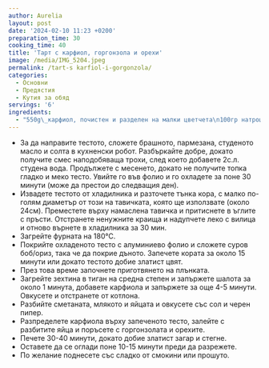 ```yaml
---
author: Aurelia
layout: post
date: '2024-02-10 11:23 +0200'
preparation_time: 30
cooking_time: 40
title: 'Тарт с карфиол, горгонзола и орехи'
image: /media/IMG_5204.jpeg
permalink: /tart-s karfiol-i-gorgonzola/
categories:
  - Основни
  - Предястия
  - Кутия за обяд
servings: '6'
ingredients:
  - "550g\_карфиол, почистен и разделен на малки цветчета\n100гр натрошена горгонзола \n200мл готварска сметана\n80мл прясно\_мляко\n4 яйцa\n50гр\_орехи, едро смляни\n150 грама охладено краве масло, нарязана на малки кубчета\n50гр ситно настърган пармезан \n200гр бяло брашно\n1с.л. зехтин\nсол\nчерен пипер\n"
---
```

- За да направите тестото, сложете брашното, пармезана, студеното масло и солта в кухненски робот.  Разбъркайте добре, докато получите смес наподобяваща трохи, след което добавете 2с.л. студена вода. Продължете с месенето, докато не получите топка гладко и меко тесто. Увийте го във фолио и го охладете за поне 30 минути (може да престои до следващия ден).
- Извадете тестото от хладилника и разточете тънка кора, с малко по-голям диаметър от този на тавичката, която ще използвате (около 24см). Преместете върху намаслена тавичка и притиснете в ъглите с пръсти. Отстранете ненужните краища и надупчете леко с вилица и отново върнете в хладилника за 30 мин. 
- Загрейте фурната на 180°C. 
- Покрийте охладеното тесто с алуминиево фолио и сложете суров боб/ориз, така че да покрие дъното. Запечете кората за около 15 минути или докато тестото добие златист цвят. 
- През това време започнете приготвянето на плънката.
- Загрейте зехтина в тиган на средна степен  и запържете шалота за около 1 минута, добавете карфиола и запържете за още 4-5 минути. Овкусете и отстранете от котлона.
- Разбийте сметаната, млякото и яйцата и овкусете със сол и черен пипер.
- Разпределете карфиола върху запеченото тесто, залейте с разбитите яйца и поръсете с горгонзолата и орехите.
- Печете 30-40 минути, докато добие златист загар и стегне.
- Оставете да се оглади поне 10-15 минути преди да разрежете.
- По желание поднесете със сладко от смокини или прошуто.
